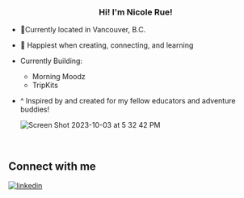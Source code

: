 
  

### <div align="center">Hi! I'm Nicole Rue!</div>  
  

- 📍Currently located in Vancouver, B.C.
- 🌱 Happiest when creating, connecting, and learning
- Currently Building:
    - Morning Moodz
    - TripKits
- ^ Inspired by and created for my fellow educators and adventure buddies!
  


  ![Screen Shot 2023-10-03 at 5 32 42 PM](https://github.com/nicolerue/nicolerue/assets/124186166/30543664-58af-4112-9640-29ccbed27eb3)


<br/>  




## Connect with me  

<a href="https://linkedin.com/in/www.linkedin.com/in/nicolerue" target="_blank">
<img src=https://img.shields.io/badge/linkedin-%231E77B5.svg?&style=for-the-badge&logo=linkedin&logoColor=white alt=linkedin style="margin-bottom: 5px;" />
</a>  
</div>  
  

<br/>  
